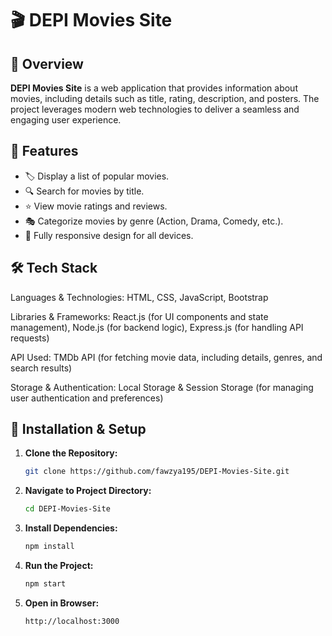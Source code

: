 
# 🎬 DEPI Movies Site  

## 📌 Overview  
**DEPI Movies Site** is a web application that provides information about movies, including details such as title, rating, description, and posters. The project leverages modern web technologies to deliver a seamless and engaging user experience.  

## 🚀 Features  
- 🏷️ Display a list of popular movies.  
- 🔍 Search for movies by title.  
- ⭐ View movie ratings and reviews.  
- 🎭 Categorize movies by genre (Action, Drama, Comedy, etc.).  
- 📱 Fully responsive design for all devices.  

## 🛠️ Tech Stack  
Languages & Technologies: HTML, CSS, JavaScript, Bootstrap

Libraries & Frameworks: React.js (for UI components and state management), Node.js (for backend logic), Express.js (for handling API requests)

API Used: TMDb API (for fetching movie data, including details, genres, and search results)

Storage & Authentication: Local Storage & Session Storage (for managing user authentication and preferences)

## 📂 Installation & Setup  
1. **Clone the Repository:**  
   ```bash
   git clone https://github.com/fawzya195/DEPI-Movies-Site.git
   ```
2. **Navigate to Project Directory:**  
   ```bash
   cd DEPI-Movies-Site
   ```
3. **Install Dependencies:**  
   ```bash
   npm install
   ```
4. **Run the Project:**  
   ```bash
   npm start
   ```
5. **Open in Browser:**  
   ```
   http://localhost:3000
   ```

  


